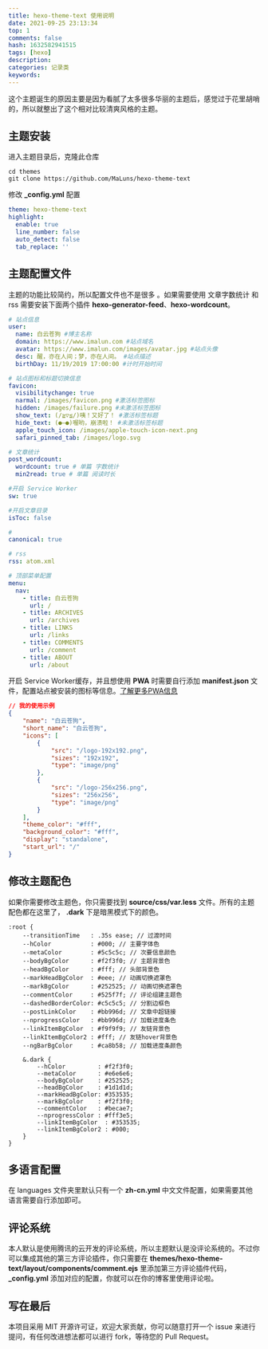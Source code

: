 ```yaml
---
title: hexo-theme-text 使用说明
date: 2021-09-25 23:13:34
top: 1
comments: false
hash: 1632582941515
tags: [hexo]
description: 
categories: 记录类
keywords:
---
```


这个主题诞生的原因主要是因为看腻了太多很多华丽的主题后，感觉过于花里胡哨的，所以就整出了这个相对比较清爽风格的主题。

<!--more -->

## 主题安装

进入主题目录后，克隆此仓库

``` git
cd themes
git clone https://github.com/MaLuns/hexo-theme-text
```

修改 **_config.yml** 配置
``` yml
theme: hexo-theme-text
highlight:
  enable: true
  line_number: false
  auto_detect: false
  tab_replace: ''
```

## 主题配置文件
主题的功能比较简约，所以配置文件也不是很多 。如果需要使用 文章字数统计 和 rss 需要安装下面两个插件 **hexo-generator-feed**、**hexo-wordcount**。

``` yml
# 站点信息 
user:
  name: 白云苍狗 #博主名称
  domain: https://www.imalun.com #站点域名
  avatar: https://www.imalun.com/images/avatar.jpg #站点头像
  desc: 醒，亦在人间；梦，亦在人间。 #站点描述
  birthDay: 11/19/2019 17:00:00 #计时开始时间

# 站点图标和标题切换信息
favicon:
  visibilitychange: true
  narmal: /images/favicon.png #激活标签图标
  hidden: /images/failure.png #未激活标签图标
  show_text: (/≧▽≦/)咦！又好了！ #激活标签标题
  hide_text: (●—●)喔哟，崩溃啦！ #未激活标签标题
  apple_touch_icon: /images/apple-touch-icon-next.png
  safari_pinned_tab: /images/logo.svg

# 文章统计
post_wordcount:
  wordcount: true # 单篇 字数统计
  min2read: true # 单篇 阅读时长

#开启 Service Worker 
sw: true

#开启文章目录
isToc: false

#
canonical: true

# rss
rss: atom.xml

# 顶部菜单配置
menu:
  nav:
    - title: 白云苍狗
      url: /
    - title: ARCHIVES
      url: /archives
    - title: LINKS
      url: /links
    - title: COMMENTS
      url: /comment
    - title: ABOUT
      url: /about

```
开启 Service Worker缓存，并且想使用 **PWA** 时需要自行添加 **manifest.json** 文件，配置站点被安装的图标等信息。[了解更多PWA信息](https://developer.mozilla.org/zh-CN/docs/Web/Progressive_web_apps)
``` json
// 我的使用示例
{
    "name": "白云苍狗",
    "short_name": "白云苍狗",
    "icons": [
        {
            "src": "/logo-192x192.png",
            "sizes": "192x192",
            "type": "image/png"
        },
        {
            "src": "/logo-256x256.png",
            "sizes": "256x256",
            "type": "image/png"
        }
    ],
    "theme_color": "#fff",
    "background_color": "#fff",
    "display": "standalone",
    "start_url": "/"
}
```


## 修改主题配色
如果你需要修改主题色，你只需要找到 **source/css/var.less** 文件。所有的主题配色都在这里了， **.dark** 下是暗黑模式下的颜色。
```less
:root {
    --transitionTime   : .35s ease; // 过渡时间
    --hColor           : #000; // 主要字体色
    --metaColor        : #5c5c5c; // 次要信息颜色
    --bodyBgColor      : #f2f3f0; // 主题背景色
    --headBgColor      : #fff; // 头部背景色
    --markHeadBgColor  : #eee; // 动画切换遮罩色
    --markBgColor      : #252525; // 动画切换遮罩色
    --commentColor     : #525f7f; // 评论组建主题色
    --dashedBorderColor: #c5c5c5; // 分割边框色
    --postLinkColor    : #bb996d; // 文章中超链接
    --nprogressColor   : #bb996d; // 加载进度条色
    --linkItemBgColor  : #f9f9f9; // 友链背景色
    --linkItemBgColor2 : #fff; // 友链hover背景色
    --ngBarBgColor     : #ca8b58; // 加载进度条颜色

    &.dark {
        --hColor         : #f2f3f0;
        --metaColor      : #e6e6e6;
        --bodyBgColor    : #252525;
        --headBgColor    : #1d1d1d;
        --markHeadBgColor: #353535;
        --markBgColor    : #f2f3f0;
        --commentColor   : #becae7; 
        --nprogressColor : #fff3e5;
        --linkItemBgColor  : #353535; 
        --linkItemBgColor2 : #000; 
    }
}
```

## 多语言配置
在 languages 文件夹里默认只有一个 **zh-cn.yml** 中文文件配置，如果需要其他语言需要自行添加即可。

## 评论系统
本人默认是使用腾讯的云开发的评论系统，所以主题默认是没评论系统的。不过你可以集成其他的第三方评论插件，你只需要在 **themes/hexo-theme-text/layout/components/comment.ejs** 里添加第三方评论插件代码，**_config.yml** 添加对应的配置，你就可以在你的博客里使用评论啦。

## 写在最后
本项目采用 MIT 开源许可证，欢迎大家贡献，你可以随意打开一个 issue 来进行提问，有任何改进想法都可以进行 fork，等待您的 Pull Request。